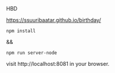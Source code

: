 HBD

https://ssuuribaatar.github.io/birthday/

```
npm install
```
&&

```
npm run server-node
```
visit http://localhost:8081 in your browser.

